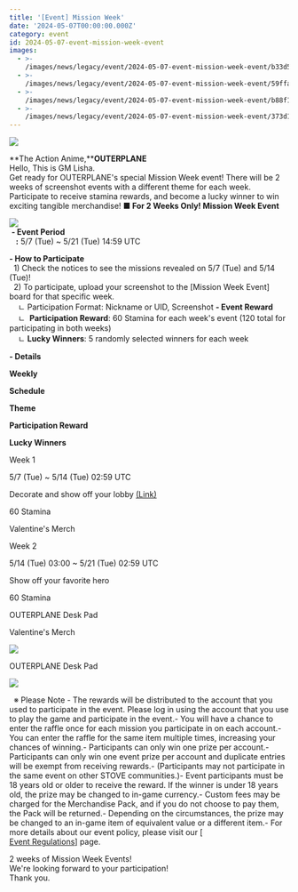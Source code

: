 ```yaml
---
title: '[Event] Mission Week'
date: '2024-05-07T00:00:00.000Z'
category: event
id: 2024-05-07-event-mission-week-event
images:
  - >-
    /images/news/legacy/event/2024-05-07-event-mission-week-event/b33d5bbcbd5446d4b23bb451887dc514.webp
  - >-
    /images/news/legacy/event/2024-05-07-event-mission-week-event/59ffa75ff9f74da38c4f0c6f7dad0365.webp
  - >-
    /images/news/legacy/event/2024-05-07-event-mission-week-event/b88f1b2d710d49d69e07c0771324ae48.webp
  - >-
    /images/news/legacy/event/2024-05-07-event-mission-week-event/373d1e2856fd4313aa9fbb086a4e4677.webp
---
```


![](/images/news/legacy/event/2024-05-07-event-mission-week-event/b33d5bbcbd5446d4b23bb451887dc514.webp)  

**The Action Anime,****OUTERPLANE**  
Hello, This is GM Lisha.  
Get ready for OUTERPLANE's special Mission Week event! There will be 2 weeks of screenshot events with a different theme for each week. Participate to receive stamina rewards, and become a lucky winner to win exciting tangible merchandise! **■ For 2 Weeks Only! Mission Week Event**

**![](/images/news/legacy/event/2024-05-07-event-mission-week-event/59ffa75ff9f74da38c4f0c6f7dad0365.webp)**  
 **\- Event Period**  
   **:** 5/7 (Tue) ~ 5/21 (Tue) 14:59 UTC  
  
**\- How to Participate**  
  1) Check the notices to see the missions revealed on 5/7 (Tue) and 5/14 (Tue)!  
  2) To participate, upload your screenshot to the \[Mission Week Event\] board for that specific week.  
    ㄴ Participation Format: Nickname or UID, Screenshot **\- Event Reward**  
    ㄴ  **Participation Reward**: 60 Stamina for each week's event (120 total for participating in both weeks)  
    ㄴ **Lucky Winners**: 5 randomly selected winners for each week  
  
**\- Details**  

**Weekly**

**Schedule**

**Theme**

**Participation Reward**

**Lucky Winners**

Week 1

5/7 (Tue) ~ 5/14 (Tue) 02:59 UTC

Decorate and show off your lobby [(Link)](https://page.onstove.com/outerplane/en/list/127740?page=1)

60 Stamina

Valentine's Merch

Week 2

5/14 (Tue) 03:00 ~ 5/21 (Tue) 02:59 UTC

Show off your favorite hero

60 Stamina

OUTERPLANE Desk Pad

Valentine's Merch

![](/images/news/legacy/event/2024-05-07-event-mission-week-event/b88f1b2d710d49d69e07c0771324ae48.webp)  
  

OUTERPLANE Desk Pad

![](/images/news/legacy/event/2024-05-07-event-mission-week-event/373d1e2856fd4313aa9fbb086a4e4677.webp)  
  
  
  ※ Please Note - The rewards will be distributed to the account that you used to participate in the event. Please log in using the account that you use to play the game and participate in the event.- You will have a chance to enter the raffle once for each mission you participate in on each account.- You can enter the raffle for the same item multiple times, increasing your chances of winning.- Participants can only win one prize per account.- Participants can only win one event prize per account and duplicate entries will be exempt from receiving rewards.- (Participants may not participate in the same event on other STOVE communities.)- Event participants must be 18 years old or older to receive the reward. If the winner is under 18 years old, the prize may be changed to in-game currency.- Custom fees may be charged for the Merchandise Pack, and if you do not choose to pay them, the Pack will be returned.- Depending on the circumstances, the prize may be changed to an in-game item of equivalent value or a different item.- For more details about our event policy, please visit our [\[ Event Regulations\]](https://common.game.onstove.com/terms/index?gameType=MOBILE&termsType=8&langCode=en) page.  
  

2 weeks of Mission Week Events!  
We're looking forward to your participation!  
Thank you.
